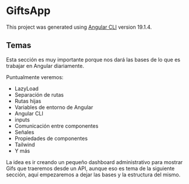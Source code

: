 # GiftsApp

This project was generated using [Angular CLI](https://github.com/angular/angular-cli) version 19.1.4.

## Temas
Esta sección es muy importante porque nos dará las bases de lo que es trabajar en Angular diariamente.

Puntualmente veremos:

- LazyLoad
- Separación de rutas
- Rutas hijas
- Variables de entorno de Angular
- Angular CLI
- inputs
- Comunicación entre componentes
- Señales
- Propiedades de componentes
- Tailwind
- Y más

La idea es ir creando un pequeño dashboard administrativo para mostrar Gifs que traeremos desde un API, aunque eso es tema de la siguiente sección, aquí empezaremos a dejar las bases y la estructura del mismo.
